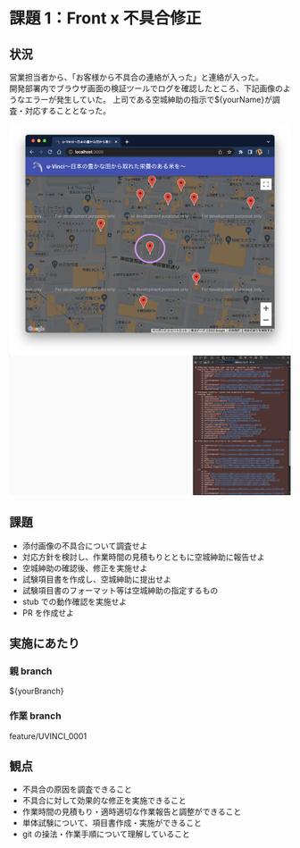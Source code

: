 # 課題 1：Front x 不具合修正

## 状況

営業担当者から、「お客様から不具合の連絡が入った」と連絡が入った。\
開発部署内でブラウザ画面の検証ツールでログを確認したところ、下記画像のようなエラーが発生していた。
上司である空城紳助の指示で${yourName}が調査・対応することとなった。

![spa_f01_0.png](spa_f01_0.png)
![Alt text](image.png)

## 課題

- 添付画像の不具合について調査せよ
- 対応方針を検討し、作業時間の見積もりとともに空城紳助に報告せよ
- 空城紳助の確認後、修正を実施せよ
- 試験項目書を作成し、空城紳助に提出せよ
- 試験項目書のフォーマット等は空城紳助の指定するもの
- stub での動作確認を実施せよ
- PR を作成せよ

## 実施にあたり

### 親 branch

${yourBranch}

### 作業 branch

feature/UVINCI_0001

## 観点

- 不具合の原因を調査できること
- 不具合に対して効果的な修正を実施できること
- 作業時間の見積もり・適時適切な作業報告と調整ができること
- 単体試験について、項目書作成・実施ができること
- git の操法・作業手順について理解していること
